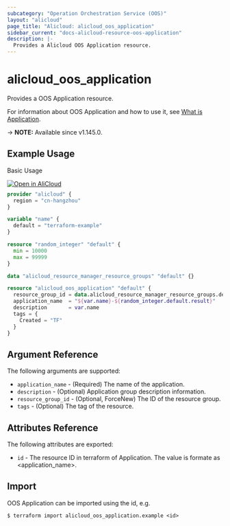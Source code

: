 ```yaml
---
subcategory: "Operation Orchestration Service (OOS)"
layout: "alicloud"
page_title: "Alicloud: alicloud_oos_application"
sidebar_current: "docs-alicloud-resource-oos-application"
description: |-
  Provides a Alicloud OOS Application resource.
---
```


# alicloud_oos_application

Provides a OOS Application resource.

For information about OOS Application and how to use it, see [What is Application](https://www.alibabacloud.com/help/en/operation-orchestration-service/latest/api-oos-2019-06-01-createapplication).

-> **NOTE:** Available since v1.145.0.

## Example Usage

Basic Usage

<div style="display: block;margin-bottom: 40px;"><div class="oics-button" style="float: right;position: absolute;margin-bottom: 10px;">
  <a href="https://api.aliyun.com/api-tools/terraform?resource=alicloud_oos_application&exampleId=ad8a30d7-723a-cf73-f55a-06eee21cde1503a8fde2&activeTab=example&spm=docs.r.oos_application.0.ad8a30d772&intl_lang=EN_US" target="_blank">
    <img alt="Open in AliCloud" src="https://img.alicdn.com/imgextra/i1/O1CN01hjjqXv1uYUlY56FyX_!!6000000006049-55-tps-254-36.svg" style="max-height: 44px; max-width: 100%;">
  </a>
</div></div>

```terraform
provider "alicloud" {
  region = "cn-hangzhou"
}

variable "name" {
  default = "terraform-example"
}

resource "random_integer" "default" {
  min = 10000
  max = 99999
}

data "alicloud_resource_manager_resource_groups" "default" {}

resource "alicloud_oos_application" "default" {
  resource_group_id = data.alicloud_resource_manager_resource_groups.default.groups.0.id
  application_name  = "${var.name}-${random_integer.default.result}"
  description       = var.name
  tags = {
    Created = "TF"
  }
}
```

## Argument Reference

The following arguments are supported:

* `application_name` - (Required) The name of the application.
* `description` - (Optional) Application group description information.
* `resource_group_id` - (Optional, ForceNew) The ID of the resource group.
* `tags` - (Optional) The tag of the resource.

## Attributes Reference

The following attributes are exported:

* `id` - The resource ID in terraform of Application. The value is formate as <application_name>.

## Import

OOS Application can be imported using the id, e.g.

```shell
$ terraform import alicloud_oos_application.example <id>
```